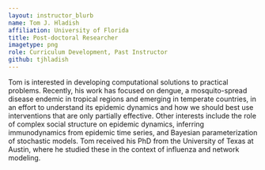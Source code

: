 ```yaml
---
layout: instructor_blurb
name: Tom J. Hladish
affiliation: University of Florida
title: Post-doctoral Researcher
imagetype: png
role: Curriculum Development, Past Instructor
github: tjhladish
---
```

Tom is interested in developing computational solutions to practical problems.
Recently, his work has focused on dengue, a mosquito-spread disease endemic in
tropical regions and emerging in temperate countries, in an effort to understand
its epidemic dynamics and how we should best use interventions that are only
partially effective. Other interests include the role of complex social
structure on epidemic dynamics, inferring immunodynamics from epidemic time
series, and Bayesian parameterization of stochastic models. Tom received his PhD
from the University of Texas at Austin, where he studied these in the context of
influenza and network modeling.
